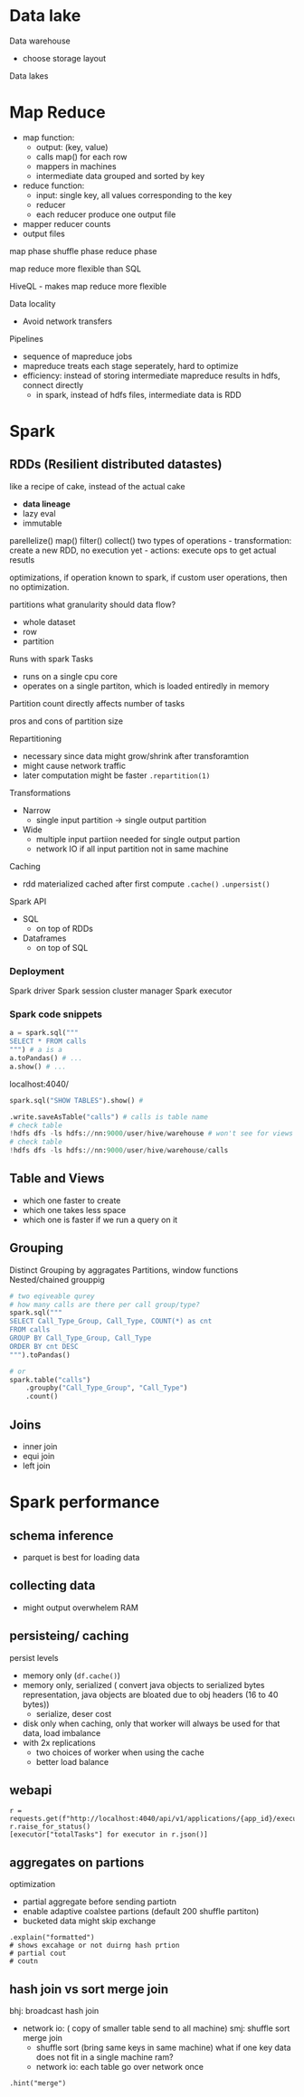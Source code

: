 # Data lake

Data warehouse
- choose storage layout

Data lakes

# Map Reduce

- map function:  
    - output: (key, value)
    - calls map() for each row
    - mappers in machines
    - intermediate data grouped and sorted by key
- reduce function: 
    - input: single key, all values corresponding to the key
    - reducer
    - each reducer produce one output file 
- mapper reducer counts
- output files

map phase
shuffle phase
reduce phase

map reduce more flexible than SQL

HiveQL - makes map reduce more flexible

Data locality 
- Avoid network transfers

Pipelines 
- sequence of mapreduce jobs
- mapreduce treats each stage seperately, hard to optimize
- efficiency: instead of storing intermediate mapreduce results in hdfs, connect directly
    - in spark, instead of hdfs files, intermediate data is RDD 


# Spark

## RDDs (Resilient distributed datastes)
like a recipe of cake, instead of the actual cake
- **data lineage**
- lazy eval
- immutable



parellelize()
map()
filter()
collect()
two types of operations
    - transformation: create a new RDD, no execution yet
    - actions: execute ops to get actual resutls

optimizations, if operation known to spark, if custom user operations, then no optimization.

partitions
what granularity should data flow?
- whole dataset
- row
- partition


Runs with spark Tasks
- runs on a single cpu core
- operates on a single partiton, which is loaded entiredly in memory

Partition count directly affects number of tasks

pros and cons of partition size


Repartitioning
- necessary since data might grow/shrink after transforamtion
- might cause network traffic
- later computation might be faster
`.repartition(1)`


Transformations
- Narrow
    - single input partition -> single output partition
- Wide
    - multiple input partiion needed for single output partion
    - network IO if all input partition not in same machine

Caching
- rdd materialized cached after first compute
`.cache()`
`.unpersist()`

Spark API
- SQL
    - on top of RDDs
- Dataframes    
    - on top of SQL

### Deployment

Spark driver
Spark session
cluster manager
Spark executor

### Spark code snippets

```python
a = spark.sql("""
SELECT * FROM calls
""") # a is a 
a.toPandas() # ...
a.show() # ...
```

localhost:4040/


```python
spark.sql("SHOW TABLES").show() # 
```
```python
.write.saveAsTable("calls") # calls is table name
# check table
!hdfs dfs -ls hdfs://nn:9000/user/hive/warehouse # won't see for views
# check table
!hdfs dfs -ls hdfs://nn:9000/user/hive/warehouse/calls

```

## Table and Views

- which one faster to create
- which one takes less space
- which one is faster if we run a query on it


## Grouping

Distinct
Grouping by aggragates
Partitions, window functions
Nested/chained grouppig


```python
# two eqiveable qurey
# how many calls are there per call group/type?
spark.sql("""
SELECT Call_Type_Group, Call_Type, COUNT(*) as cnt
FROM calls
GROUP BY Call_Type_Group, Call_Type
ORDER BY cnt DESC
""").toPandas()

# or 
spark.table("calls")
    .groupby("Call_Type_Group", "Call_Type")
    .count()
```

## Joins
- inner join 
- equi join
- left join

# Spark performance

## schema inference
- parquet is best for loading data

## collecting data
- might output overwhelem RAM

## persisteing/ caching

persist levels 
- memory only (`df.cache()`)
- memory only, serialized ( convert java objects to serialized bytes representation, java objects are bloated due to obj headers (16 to 40 bytes))
    - serialize, deser cost
- disk only
when caching, only that worker will always be used for that data, load imbalance
- with 2x replications
    - two choices of worker when using the cache
    - better load balance

## webapi

```
r = requests.get(f"http://localhost:4040/api/v1/applications/{app_id}/executors")
r.raise_for_status()
[executor["totalTasks"] for executor in r.json()]
```

## aggregates on partions

optimization
- partial aggregate before sending partiotn
- enable adaptive coalstee partions (default 200 shuffle partiton)
- bucketed data
    might skip exchange
```
.explain("formatted")
# shows excahage or not duirng hash prtion
# partial cout
# coutn
```

## hash join vs sort merge join

bhj: broadcast hash join
 - network io:  ( copy of smaller table send to all machine)
smj: shuffle sort merge join
    - shuffle sort (bring same keys in same machine)
    what if one key data does not fit in a single machine ram?
    - network io: each table go over network once

```
.hint("merge")
```